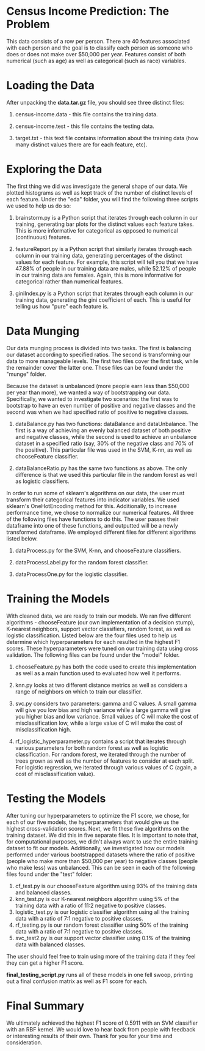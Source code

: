 # Census Income Prediction: The Problem

This data consists of a row per person. There are 40 features associated with each person and the goal is to classify each person as someone who does or does not make over $50,000 per year. Features consist of both numerical (such as age) as well as categorical (such as race) variables.

# Loading the Data

After unpacking the **data.tar.gz** file, you should see three distinct files:

 1. census-income.data - this file contains the training data.
 
 2. census-income.test - this file contains the testing data.
 
 3. target.txt - this text file contains information about the training data (how many distinct values there are for each feature, etc).

# Exploring the Data

The first thing we did was investigate the general shape of our data. We plotted histograms as well as kept track of the number of distinct levels of each feature. Under the "eda" folder, you will find the following three scripts we used to help us do so:

 1. brainstorm.py is a Python script that iterates through each column in our training, generating bar plots for the distinct values each feature takes. This is more informative for categorical as opposed to numerical (continuous) features.

 2. featureReport.py is a Python script that similarly iterates through each column in our training data, generating percentages of the distinct values for each feature. For example, this script will tell you that we have 47.88% of people in our training data are males, while 52.12% of people in our training data are females. Again, this is more informative for categorical rather than numerical features.

 3. giniIndex.py is a Python script that iterates through each column in our training data, generating the gini coefficient of each. This is useful for telling us how "pure" each feature is.

# Data Munging

Our data munging process is divided into two tasks. The first is balancing our dataset according to specified ratios. The second is transforming our data to more manageable levels. The first two files cover the first task, while the remainder cover the latter one. These files can be found under the "munge" folder.

Because the dataset is unbalanced (more people earn less than $50,000 per year than more), we wanted a way of bootstrapping our data. Specifically, we wanted to investigate two scenarios: the first was to bootstrap to have an even number of positive and negative classes and the second was when we had specified ratio of positive to negative classes.

 1. dataBalance.py has two functions: dataBalance and dataUnbalance. The first is a way of achieving an evenly balanced dataset of both positive and negative classes, while the second is used to achieve an unbalance dataset in a specified ratio (say, 30% of the negative class and 70% of the positive). This particular file was used in the SVM, K-nn, as well as chooseFeature classifier.
 
 2. dataBalanceRatio.py has the same two functions as above. The only difference is that we used this particular file in the random forest as well as logistic classifiers.

In order to run some of sklearn's algorithms on our data, the user must transform their categorical features into indicator variables. We used sklearn's OneHotEncoding method for this. Additionally, to increase performance time, we chose to normalize our numerical features. All three of the following files have functions to do this. The user passes their dataframe into one of these functions, and outputted will be a newly transformed dataframe. We employed different files for different algorithms listed below.

 1. dataProcess.py for the SVM, K-nn, and chooseFeature classifiers.
 
 2. dataProcessLabel.py for the random forest classifier.
 
 3. dataProcessOne.py for the logistic classifier.

# Training the Models

With cleaned data, we are ready to train our models. We ran five different algorithms - chooseFeature (our own implementation of a decision stump), K-nearest neighbors, support vector classifiers, random forest, as well as logistic classification. Listed below are the four files used to help us determine which hyperparameters for each resulted in the highest F1 scores. These hyperparameters were tuned on our training data using cross validation. The following files can be found under the "model" folder.

 1. chooseFeature.py has both the code used to create this implementation as well as a main function used to evaluated how well it performs.
 
 2. knn.py looks at two different distance metrics as well as considers a range of neighbors on which to train our classifier.
 
 3. svc.py considers two parameters: gamma and C values. A small gamma will give you low bias and high variance while a large gamma will give you higher bias and low variance. Small values of C will make the cost of misclassification low, while a large value of C will make the cost of misclassification high.
 
 4. rf_logistic_hyperparameter.py contains a script that iterates through various parameters for both random forest as well as logistic classification. For random forest, we iterated through the number of trees grown as well as the number of features to consider at each split. For logistic regression, we iterated through various values of C (again, a cost of misclassification value).

# Testing the Models

After tuning our hyperparameters to optimize the F1 score, we chose, for each of our five models, the hyperparameters that would give us the highest cross-validation scores. Next, we fit these five algorithms on the training dataset. We did this in five separate files. It is important to note that, for computational purposes, we didn't always want to use the entire training dataset to fit our models. Additionally, we investigated how our models performed under various bootstrapped datasets where the ratio of positive (people who make more than $50,000 per year) to negative classes (people who make less) was unbalanced. This can be seen in each of the following files found under the "test" folder: 

 1. cf_test.py is our chooseFeature algorithm using 93% of the training data and balanced classes.
 2. knn_test.py is our K-nearest neighbors algorithm using 5% of the training data with a ratio of 11:2 negative to positive classes.
 3. logistic_test.py is our logistic classifier algorithm using all the training data with a ratio of 7:1 negative to positive classes.
 4. rf_testing.py is our random forest classifier using 50% of the training data with a ratio of 7:1 negative to positive classes.
 5. svc_test2.py is our support vector classifier using 0.1% of the training data with balanced classes.

The user should feel free to train using more of the training data if they feel they can get a higher F1 score.

**final_testing_script.py** runs all of these models in one fell swoop, printing out a final confusion matrix as well as F1 score for each.

# Final Summary

We ultimately achieved the highest F1 score of 0.5911 with an SVM classifier with an RBF kernel. We would love to hear back from people with feedback or interesting results of their own. Thank for you for your time and consideration.
